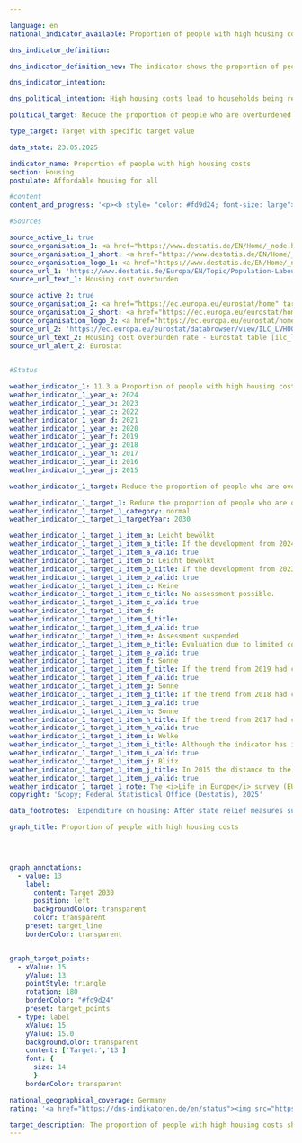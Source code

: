 ```yaml
---

language: en        
national_indicator_available: Proportion of people with high housing costs        

dns_indicator_definition:         

dns_indicator_definition_new: The indicator shows the proportion of people living in households (in %) that spend more than 40% of their disposable household income on housing. Expenditure on housing includes net rent, ancillary costs, energy costs and expenditure on water supply and, in the case of residential property, value-preserving investments and interest payments on loans; after state relief measures such as housing benefit or comparable social benefits (for example, benefits for accommodation and heating under the basic income support scheme).        

dns_indicator_intention:         

dns_political_intention: High housing costs lead to households being restricted in their other consumption decisions. Expenditure on housing of more than 40% of disposable household income is regarded as an overload.        

political_target: Reduce the proportion of people who are overburdened by housing costs to 13% by 2030        

type_target: Target with specific target value        

data_state: 23.05.2025        

indicator_name: Proportion of people with high housing costs        
section: Housing        
postulate: Affordable housing for all        

#content         
content_and_progress: '<p><b style= "color: #fd9d24; font-size: large">11.3.a Proportion of people with high housing costs</b><br><br>The indicator relates housing expenditure to the disposable income of a household. If a household receives housing benefit or similar social transfers&nbsp;–&nbsp;such as accommodation and heating allowances under the basic income support system&nbsp;–&nbsp;these are included in the calculation of the indicator. In this case, the benefits are not added to the income, but instead deducted from the housing costs. As a result, the housing cost burden for households reliant on housing-related social transfers is reduced&nbsp;–&nbsp;potentially to the point of complete relief.<br><br>The purchase of owner-occupied property and expenditure on value-enhancing measures are not considered part of housing expenditure. However, clearly distinguishing these from value-preserving costs&nbsp;–&nbsp;which are included in the housing cost definition&nbsp;–&nbsp;is not always possible. These classification issues should be taken into account when interpreting the results. Moreover, the indicator does not account for additional location-based costs. For example, commuting expenses between place of residence and workplace are excluded&nbsp;–&nbsp;even if housing costs fall below the 40% threshold only because a longer commute is accepted in return. Due to the fixed threshold of <i>40% of disposable household income</i>, the indicator does not provide information on average housing costs. If many cases cluster around this threshold, even minor shifts in the ratio of income to housing expenditure over time can lead to significant changes in the indicator.<br><br>Data on housing cost overburden come from the EU-wide harmonised annual Statistics on Income and Living Conditions (EU-SILC). In the 2020&nbsp;survey year, EU-SILC was integrated into the microcensus as a sub-sample in response to increasing demands for timely data and more detailed regional results, alongside substantial methodological adjustments. As a result, data from 2020&nbsp;onwards are not comparable with previous years.<br><br>The questions used to collect data on housing expenditure were revised in 2023&nbsp;for owner-occupier households. From the 2023&nbsp;survey year, a new question was introduced that specifically asks about spending on mortgage interest, as well as regular maintenance and value-preserving repair works. This adjustment appears to have led to more households reporting such expenses as intended. For the indicator&nbsp;–&nbsp;which includes both owner-occupier and tenant households&nbsp;–&nbsp;this means that part of the observed increase in the share of affected owner-occupier households may be attributed to improved measurement of housing costs since 2023. A direct comparison with earlier results is therefore only partially possible.<br><br>Overall, the indicator developed in the direction of the politically defined target value of 13% until 2019: after an initial increase, the proportion fell from 14.5% in 2010&nbsp;to 13.9% in 2019. Since 2020, values have remained significantly lower than in previous years. In 2024, the figure stood at 12.0%. However, comparisons with values prior to 2020&nbsp;are not meaningful due to the aforementioned methodological changes in data collection and processing.<br><br>The indicator offers only limited insight into actual housing conditions and available income, as the chosen method of calculation can lead to high-income households with substantial housing expenditure also being classified as overburdened. Nevertheless, the data clearly show that people at risk of poverty&nbsp;–&nbsp;defined as those with less than 60% of the median equivalised income&nbsp;–&nbsp;are particularly affected by housing cost overburden. In this group, the proportion of overburdened individuals remained persistently high between 2010&nbsp;(42.2%) and 2024&nbsp;(37.5%). In contrast, the figures for people not at risk of poverty were significantly lower (2010: 9.4%, 2024: 7.3%). In both groups, developments over time mirrored the trend observed at the overall population level.</p>'                

#Sources        

source_active_1: true
source_organisation_1: <a href="https://www.destatis.de/EN/Home/_node.html" target="_blank">Federal Statistical Office</a>
source_organisation_1_short: <a href="https://www.destatis.de/EN/Home/_node.html" target="_blank">Federal Statistical Office</a>
source_organisation_logo_1: <a href="https://www.destatis.de/EN/Home/_node.html" target="_blank"><img src="https://dns-indikatoren.de/public/OrgImgEn/destatis.png" alt="Federal Statistical Office" title=" Click here to visit the homepage of the organizationFederal Statistical Office" style="height:60px; width:148px; border:transparent"/></a>
source_url_1: 'https://www.destatis.de/Europa/EN/Topic/Population-Labour-Social-Issues/Social-issues-living-conditions/_node.html;jsessionid=B340DD00C6EEDC7477B2AD2B54E4BC40.live731#587120'
source_url_text_1: Housing cost overburden

source_active_2: true
source_organisation_2: <a href="https://ec.europa.eu/eurostat/home" target="_blank" onclick="return confirm_alert('Eurostat', 'En')">Statistical Office of the European Union</a>
source_organisation_2_short: <a href="https://ec.europa.eu/eurostat/home" target="_blank" onclick="return confirm_alert('Eurostat', 'En')">Statistical Office of the European Union</a>
source_organisation_logo_2: <a href="https://ec.europa.eu/eurostat/home" target="_blank" onclick="return confirm_alert('Eurostat', 'En')"><img src="https://dns-indikatoren.de/public/OrgImgEn/eurostat.png" alt="Statistical Office of the European Union" title=" Click here to visit the homepage of the organizationStatistical Office of the European Union" style="height:60px; width:148px; border:transparent"/></a>
source_url_2: 'https://ec.europa.eu/eurostat/databrowser/view/ILC_LVHO07A/default/table?category=livcon.ilc.ilc_lv.ilc_lvho.ilc_lvho_hc'
source_url_text_2: Housing cost overburden rate - Eurostat table [ilc_lvho07a ]
source_url_alert_2: Eurostat
        

#Status        

weather_indicator_1: 11.3.a Proportion of people with high housing costs
weather_indicator_1_year_a: 2024
weather_indicator_1_year_b: 2023
weather_indicator_1_year_c: 2022
weather_indicator_1_year_d: 2021
weather_indicator_1_year_e: 2020
weather_indicator_1_year_f: 2019
weather_indicator_1_year_g: 2018
weather_indicator_1_year_h: 2017
weather_indicator_1_year_i: 2016
weather_indicator_1_year_j: 2015

weather_indicator_1_target: Reduce the proportion of people who are overburdened by housing costs to 13 per cent by 2030

weather_indicator_1_target_1: Reduce the proportion of people who are overburdened by housing costs to 13% by 2030
weather_indicator_1_target_1_category: normal
weather_indicator_1_target_1_targetYear: 2030

weather_indicator_1_target_1_item_a: Leicht bewölkt
weather_indicator_1_target_1_item_a_title: If the development from 2024 had continued, the target had been missed by at least 5&nbsp;documentat%, but by a maximum of 20&nbsp;% of the difference between the target value and the value at that time.
weather_indicator_1_target_1_item_a_valid: true
weather_indicator_1_target_1_item_b: Leicht bewölkt
weather_indicator_1_target_1_item_b_title: If the development from 2023 had continued, the target had been missed by at least 5&nbsp;documentat%, but by a maximum of 20&nbsp;% of the difference between the target value and the value at that time.
weather_indicator_1_target_1_item_b_valid: true
weather_indicator_1_target_1_item_c: Keine
weather_indicator_1_target_1_item_c_title: No assessment possible.
weather_indicator_1_target_1_item_c_valid: true
weather_indicator_1_target_1_item_d: 
weather_indicator_1_target_1_item_d_title: 
weather_indicator_1_target_1_item_d_valid: true
weather_indicator_1_target_1_item_e: Assessment suspended
weather_indicator_1_target_1_item_e_title: Evaluation due to limited comparability not possible.
weather_indicator_1_target_1_item_e_valid: true
weather_indicator_1_target_1_item_f: Sonne
weather_indicator_1_target_1_item_f_title: If the trend from 2019 had continued, the target value would have been reached or missed by less than 5% of the difference between the target value and the value at that time.
weather_indicator_1_target_1_item_f_valid: true
weather_indicator_1_target_1_item_g: Sonne
weather_indicator_1_target_1_item_g_title: If the trend from 2018 had continued, the target value would have been reached or missed by less than 5% of the difference between the target value and the value at that time.
weather_indicator_1_target_1_item_g_valid: true
weather_indicator_1_target_1_item_h: Sonne
weather_indicator_1_target_1_item_h_title: If the trend from 2017 had continued, the target value would have been reached or missed by less than 5% of the difference between the target value and the value at that time.
weather_indicator_1_target_1_item_h_valid: true
weather_indicator_1_target_1_item_i: Wolke
weather_indicator_1_target_1_item_i_title: Although the indicator has in 2016 been moving in the desired direction toward the target, if the trend had to continued, the target would have been missed in the target year by more than 20% of the difference between the target value and the value at that time.
weather_indicator_1_target_1_item_i_valid: true
weather_indicator_1_target_1_item_j: Blitz
weather_indicator_1_target_1_item_j_title: In 2015 the distance to the target was constantly high or had increased. Thus, the indicator did not develop in the desired direction.
weather_indicator_1_target_1_item_j_valid: true
weather_indicator_1_target_1_note: The <i>Life in Europe</i> survey (EU-SILC), which was previously conducted separately, was integrated into the microcensus as a sub-sample in 2020. Due to the change from a voluntary to a partially mandatory survey, combined with a new sample composition, it is not possible to compare the data from the 2020 survey year with previous years (time series break). The indicator can therefore only be evaluated for the 2023 and 2024 reporting years, and even these are uncertain, as only four or five data points were available for the evaluation instead of the usual six.        
copyright: '&copy; Federal Statistical Office (Destatis), 2025'        

data_footnotes: 'Expenditure on housing: After state relief measures such as housing benefit or comparable social benefits (e.g. benefits for accommodation and heating under basic income support).<br>• The <i>Life in Europe</i> survey (EU-SILC), which had previously been conducted separately, was integrated into the microcensus as a sub-sample in 2020. Due to the change from a voluntary survey to a survey requiring information in part, combined with a new sample composition, it is not possible to compare the data of the survey year 2020 with previous years (break in time series).<br>• The questions on housing costs for home owners have changed in 2023. A comparison of the data for the 2023 survey year is therefore only possible to a limited extend (break in time series).<br>• 2022 and 2023 revised data.'        

graph_title: Proportion of people with high housing costs        

        


graph_annotations:
  - value: 13
    label:
      content: Target 2030
      position: left
      backgroundColor: transparent
      color: transparent
    preset: target_line
    borderColor: transparent        


graph_target_points:
  - xValue: 15
    yValue: 13
    pointStyle: triangle
    rotation: 180
    borderColor: "#fd9d24"
    preset: target_points
  - type: label
    xValue: 15
    yValue: 15.0
    backgroundColor: transparent
    content: ['Target:','13']
    font: {
      size: 14
      }
    borderColor: transparent                

national_geographical_coverage: Germany        
rating: '<a href="https://dns-indikatoren.de/en/status"><img src="https://sdg-indikatoren.de/public/Wettersymbole/Leicht bewölkt.png" title="If the development from 2024 had continued, the target had been missed by at least 5&nbsp;documentat%, but by a maximum of 20&nbsp;% of the difference between the target value and the value at that time." alt="Weathersymbol: Clouded sun"/></a>'        

target_description: The proportion of people with high housing costs should be reduced to a maximum of 13% by 2030.<br><br><br>• For indicator 11.3.a, due to methodological changes in the survey design, values from 2020 to 2024 are considered. Over the past five years, the indicator has remained below the politically defined target of 13%, meaning the target was achieved. However, as the average trend over this period does not move in the desired direction, indicator 11.3.a is assessed as <b>slightly cloudy</b> for 2024.        
---
```


